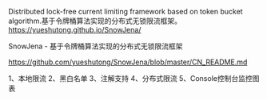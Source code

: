 Distributed lock-free current limiting framework based on token bucket algorithm.基于令牌桶算法实现的分布式无锁限流框架。 
https://yueshutong.github.io/SnowJena/

SnowJena - 基于令牌桶算法实现的分布式无锁限流框架



https://github.com/yueshutong/SnowJena/blob/master/CN_README.md

1、本地限流
2、黑白名单
3、注解支持
4、分布式限流
5、Console控制台监控图表


